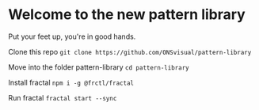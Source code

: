 # Welcome to the new pattern library

Put your feet up, you're in good hands.

Clone this repo
```git clone https://github.com/ONSvisual/pattern-library```

Move into the folder pattern-library
```cd pattern-library```

Install fractal 
```npm i -g @frctl/fractal```

Run fractal
```fractal start --sync```
